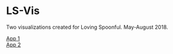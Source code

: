 # LS-Vis
Two visualizations created for Loving Spoonful. May-August 2018.

[App 1](https://lovingspoonful.shinyapps.io/app1/) <br>
[App 2](https://lovingspoonful.shinyapps.io/app2/)
